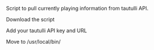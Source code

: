 Script to pull currently playing information from tautulli API.

Download the script

Add your tautulli API key and URL

Move to /usr/local/bin/
